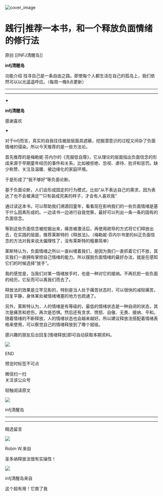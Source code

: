 ![cover_image](https://mmbiz.qlogo.cn/mmbiz_jpg/DZCdtia4bJxqdtsibh66VeQtwmnUIvFwPo5LF10Iqav4kLcF53mXWCqAic4wzPhqpelrvibjol1au8g8oVltoReftw/0?wx_fmt=jpeg)

#  践行|推荐一本书，和一个释放负面情绪的修行法

原创  [[INFJ清醒岛]]  

**infj清醒岛**



功能介绍  找寻自己是一条自由之路。即使每个人都生活在自己的孤岛上，我们依然可以以光遥遥呼应。（每周一晚8点更新）

__ __

__ _ _

✦

  

**infj清醒岛**

感谢喜欢

✦

对于infj而言，真实的自我往往被层层面具遮蔽，挖掘潜意识的过程又间杂了负面情绪的侵染。所以今天推荐的是一些方法论。

首先推荐的是梅勒妮·芬内尔的《克服低自尊》，它从理论的层面指出负面信念的形成来源于早期童年经历的事件和关系，比如被拒绝、忽视、虐待、批评和惩罚。缺少称赞、关注及温暖、被边缘化的家庭环境。

于是形成了“我不够好”等负面论断。

基于负面论断，人们会形成固定的行为模式，比如“从不表达自己的需求，因为表达了也不会被满足”“只有装成完美的样子，才会有人喜欢我”

通过读这本书，可以帮助我们溯源回童年，看看现在影响我们的一些负面情绪是基于什么因素形成的。一边读书一边进行自我觉察，最好可以列出一条一条的固有的负面信念。

等到这些负面信念被挖掘出来，痛苦被激活后，再使用疏导的方式将它们释放出去，在实践的层面，推荐莱斯特的《释放法》。（梅勒妮·芬内尔书里的纠正负面信念的方法对我来说太偏理性了，没有莱斯特的粗暴简单）

莱斯特认为，负面情绪之所以一直纠缠着我们，是因为我们一直抓着它们不放，其实我们一直拥有掌控自己情绪的能力。所以摆脱负面情绪的最好办法，就是在感知它们的时候选择“放手”。

我的感觉是，当我们对某一情绪放手时，也是一种对它的接纳。不再抗拒一些负面的经历，它反而可以离我们而去了。

释放法的效果是立竿见影的，特别是当人处于痛苦状态时，可以很快的减轻痛苦，回复平静，身体某处被情绪堵塞的地方也疏通了。

另外，莱斯特认为，人的情绪是有等级的，最低的情绪状态是一种自闭的状态，其次是痛苦和悲伤，再次是恐惧。然后还有贪求、愤怒、自傲、无畏、接纳、平和。随着情绪的不断释放，人的情绪状态也会越来越好。所以建议释放法搭配着情绪表格来使用，可以察觉自己的情绪释放到了哪个层级。

感兴趣的朋友后台回复[情绪释放]即可自动获取本期资料。

  

![](https://mmbiz.qpic.cn/mmbiz_gif/7FiadXCUBpqt43ySAFleQonQAWQDMwvCPOiaiaFlUYSG8ibicVqc4d5rBa4niaAWr9DmauJ43FCich2gaNDU6PiaKZQf6w/640?wx_fmt=gif)

END  

预览时标签不可点

微信扫一扫  
关注该公众号



轻触阅读原文

![](http://mmbiz.qpic.cn/mmbiz_png/DZCdtia4bJxpcRrqEcIicNn7icChObS1Eqm6u2hlN1LGAHvlMHZg6O2a3A47KdeC6IqvVTuryNZQpDFQ1LX3JvT9w/0?wx_fmt=png)

infj清醒岛







****



****





精选留言

![](http://mmsns.qpic.cn/mmsns/iaxNB5XaibCeLTYWIUGCYm7cS1kFxTx4ibUSEBZJ6VnOdXPDItJ9PaGRg/0)

Robin W.来自

圣多纳释放法很有实操性！

![](http://wx.qlogo.cn/mmhead/Q3auHgzwzM4icoibBPppWkMrbLG1lB8KhWHaiaiabBib87BTTdVQC8Cyacg/64)

infj清醒岛来自

这个超有用！它救了我

